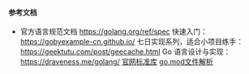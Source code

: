 #### 参考文档
- 官方语言规范文档
https://golang.org/ref/spec
快速入门：https://gobyexample-cn.github.io/
七日实现系列，适合小项目练手：https://geektutu.com/post/geecache.html
Go 语言设计与实现：https://draveness.me/golang/
[官网标准库](https://pkg.go.dev/std)
[go.mod文件解析](https://colobu.com/2021/06/28/dive-into-go-module-1/)